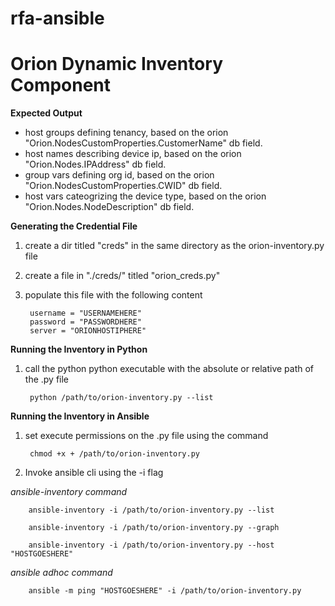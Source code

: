 # rfa-ansible


# Orion Dynamic Inventory Component
**Expected Output**
* host groups defining tenancy, based on the orion "Orion.NodesCustomProperties.CustomerName" db field.
* host names describing device ip, based on the orion "Orion.Nodes.IPAddress" db field.
* group vars defining org id, based on the orion "Orion.NodesCustomProperties.CWID" db field.
* host vars cateogrizing the device type, based on the orion "Orion.Nodes.NodeDescription" db field.

**Generating the Credential File**
1. create a dir titled "creds" in the same directory as the orion-inventory.py file
2. create a file in "./creds/" titled "orion_creds.py"
3. populate this file with the following content

        username = "USERNAMEHERE"
        password = "PASSWORDHERE"
        server = "ORIONHOSTIPHERE"
        
**Running the Inventory in Python**
1. call the python python executable with the absolute or relative path of the .py file

        python /path/to/orion-inventory.py --list
        
**Running the Inventory in Ansible**
1. set execute permissions on the .py file using the command 

        chmod +x + /path/to/orion-inventory.py
       
2. Invoke ansible cli using the -i flag 

*ansible-inventory command*

        ansible-inventory -i /path/to/orion-inventory.py --list
        
        ansible-inventory -i /path/to/orion-inventory.py --graph
        
        ansible-inventory -i /path/to/orion-inventory.py --host "HOSTGOESHERE"
        
*ansible adhoc command*
        
        ansible -m ping "HOSTGOESHERE" -i /path/to/orion-inventory.py
